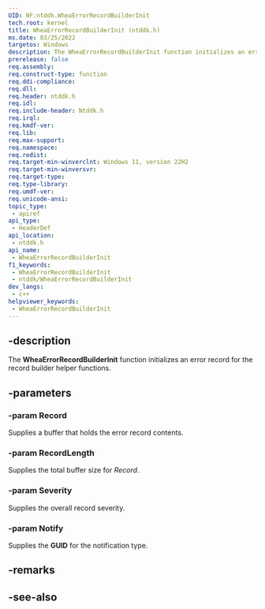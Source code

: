 ```yaml
---
UID: NF:ntddk.WheaErrorRecordBuilderInit
tech.root: kernel
title: WheaErrorRecordBuilderInit (ntddk.h)
ms.date: 03/25/2022
targetos: Windows
description: The WheaErrorRecordBuilderInit function initializes an error record for the record builder helper functions.
prerelease: false
req.assembly: 
req.construct-type: function
req.ddi-compliance: 
req.dll: 
req.header: ntddk.h
req.idl: 
req.include-header: Ntddk.h
req.irql: 
req.kmdf-ver: 
req.lib: 
req.max-support: 
req.namespace: 
req.redist: 
req.target-min-winverclnt: Windows 11, version 22H2
req.target-min-winversvr: 
req.target-type: 
req.type-library: 
req.umdf-ver: 
req.unicode-ansi: 
topic_type:
 - apiref
api_type:
 - HeaderDef
api_location:
 - ntddk.h
api_name:
 - WheaErrorRecordBuilderInit
f1_keywords:
 - WheaErrorRecordBuilderInit
 - ntddk/WheaErrorRecordBuilderInit
dev_langs:
 - c++
helpviewer_keywords:
 - WheaErrorRecordBuilderInit
---
```


## -description

The **WheaErrorRecordBuilderInit** function initializes an error record for the record builder helper functions.

## -parameters

### -param Record

Supplies a buffer that holds the error record contents.

### -param RecordLength

Supplies the total buffer size for *Record*.

### -param Severity

Supplies the overall record severity.

### -param Notify

Supplies the **GUID** for the notification type.

## -remarks

## -see-also
